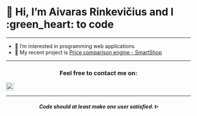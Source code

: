 <h1>
  👋 Hi, I’m Aivaras Rinkevičius and I :green_heart: to code
</h1>
<hr>

- 👀 I’m interested in programming web applications
- 🔭 My recent project is [Price comparison engine - SmartShop](https://github.com/JuozasVainauskas/PCE_Web)

<hr>
<h3 align="center">
  Feel free to contact me on:
</h3>

<a target="_blank" href="mailto:aivarasr123@gmail.com">
     <img align="center" alt="Gmail" width="22px" src="https://upload.wikimedia.org/wikipedia/commons/7/7e/Gmail_icon_%282020%29.svg" />
</a>

<hr>
<h5 align="center">
Code should at least make one user satisfied.✨
<h5>
<!---
AivarasRinkevicius/AivarasRinkevicius is a ✨ special ✨ repository because its `README.md` (this file) appears on your GitHub profile.
You can click the Preview link to take a look at your changes.
--->
